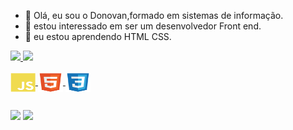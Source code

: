 - 👋 Olá, eu sou o Donovan,formado em sistemas de informação.
- 👀 estou interessado em ser um desenvolvedor Front end.
- 🌱 eu estou aprendendo HTML CSS.

<div>
  <a href="https://github.com/donovansantos">
  <img height="180em" src="https://github-readme-stats.vercel.app/api?username=donovansantos&show_icons=true&theme=dark&include_all_commits=true&count_private=true"/>
  <img height="180em" src="https://github-readme-stats.vercel.app/api/top-langs/?username=donovansantos&layout=compact&langs_count=7&theme=dark"/>
</div>
<div style="display: inline_block"><br>
  <img align="center" alt="Rafa-Js" height="30" width="40" src="https://raw.githubusercontent.com/devicons/devicon/master/icons/javascript/javascript-plain.svg">
  <img align="center" alt="Rafa-HTML" height="30" width="40" src="https://raw.githubusercontent.com/devicons/devicon/master/icons/html5/html5-original.svg">
  <img align="center" alt="Rafa-CSS" height="30" width="40" src="https://raw.githubusercontent.com/devicons/devicon/master/icons/css3/css3-original.svg">

</div>
  
 ##
  
 <div>
  <a href = "mailto:donovansantossilva0@gmail.com"><img src="https://img.shields.io/badge/-Gmail-%23333?style=for-the-badge&logo=gmail&logoColor=white" target="_blank"></a>
  <a href="https://www.linkedin.com/in/donovan-santos-silva-27690614b?lipi=urn%3Ali%3Apage%3Ad_flagship3_profile_view_base_contact_details%3BP81A%2Ftz9QX%2BJTYG2cK5VjA%3D%3D" target="_blank"><img src="https://img.shields.io/badge/-LinkedIn-%230077B5?style=for-the-badge&logo=linkedin&logoColor=white" target="_blank"></a> 
   
   
   
   
  </div>

